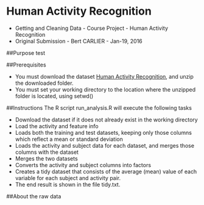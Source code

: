 # Human Activity Recognition
* Getting and Cleaning Data - Course Project - Human Activity Recognition
* Original Submission - Bert CARLIER - Jan-19, 2016

##Purpose
test

##Prerequisites
* You must download the dataset [Human Activity Recognition](https://www.coursera.org/learn/data-cleaning/peer/FIZtT/getting-and-cleaning-data-course-project), and unzip the downloaded folder.
* You must set your working directory to the location where the unzipped folder is located, using setwd()

##Instructions
The R script run_analysis.R will execute the following tasks
* Download the dataset if it does not already exist in the working directory
* Load the activity and feature info
* Loads both the training and test datasets, keeping only those columns which reflect a mean or standard deviation
* Loads the activity and subject data for each dataset, and merges those columns with the dataset
* Merges the two datasets
* Converts the activity and subject columns into factors
* Creates a tidy dataset that consists of the average (mean) value of each variable for each subject and activity pair.
* The end result is shown in the file tidy.txt.

##About the raw data

